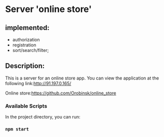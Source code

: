 # Server 'online store'


## implemented:
- authorization
- registration
- sort/search/filter;


## Description:
This is a server for an online store app.
You can view the application at the following link:http://91.197.0.165/

Online store:https://github.com/Orobinsk/online_store



### Available Scripts

In the project directory, you can run:

### `npm start`
